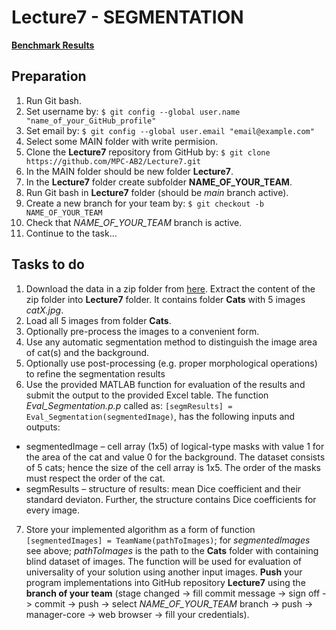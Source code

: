 # Lecture7 - SEGMENTATION


[**Benchmark Results**](https://moodle.vut.cz/pluginfile.php/410380/mod_resource/content/1/L6_BenchmarkTracking.xlsx%20-%20List1.pdf)

## Preparation

1. Run Git bash.
2. Set username by: `$ git config --global user.name "name_of_your_GitHub_profile"`
3. Set email by: `$ git config --global user.email "email@example.com"`
4. Select some MAIN folder with write permision.
5. Clone the **Lecture7** repository from GitHub by: `$ git clone https://github.com/MPC-AB2/Lecture7.git`
6. In the MAIN folder should be new folder **Lecture7**.
7. In the **Lecture7** folder create subfolder **NAME_OF_YOUR_TEAM**.
8. Run Git bash in **Lecture7** folder (should be *main* branch active).
9. Create a new branch for your team by: `$ git checkout -b NAME_OF_YOUR_TEAM`
10. Check that  *NAME_OF_YOUR_TEAM* branch is active.
11. Continue to the task...

## Tasks to do

1. Download the data in a zip folder from [here](https://www.vut.cz/www_base/vutdisk.php?i=286946a1bd). Extract the content of the zip folder into **Lecture7** folder. It contains folder **Cats** with 5 images *catX.jpg*.
2. Load all 5 images from folder **Cats**.
3. Optionally pre-process the images to a convenient form.
4. Use any automatic segmentation method to distinguish the image area of cat(s) and the background.
5. Optionally use post-processing (e.g. proper morphological operations) to refine the segmentation results 
6. Use the provided MATLAB function for evaluation of the results and submit the output to the provided Excel table. The function *Eval_Segmentation.p.p* called as:
`[segmResults] = Eval_Segmentation(segmentedImage)`,
has the following inputs and outputs:
  * segmentedImage – cell array (1x5) of logical-type masks with value 1 for the area of the cat and value 0 for the background. The dataset consists of 5 cats; hence the size of the cell array is 1x5. The order of the masks must respect the order of the cat.
  * segmResults – structure of results: mean Dice coefficient and their standard deviaton. Further, the structure contains Dice coefficients for every image.
7. Store your implemented algorithm as a form of function `[segmentedImages] = TeamName(pathToImages)`; for *segmentedImages* see above; *pathToImages* is the path to the **Cats** folder with containing blind dataset of images. The function will be used for evaluation of universality of your solution using another input images. **Push** your program implementations into GitHub repository **Lecture7** using the **branch of your team** (stage changed -> fill commit message -> sign off -> commit -> push -> select *NAME_OF_YOUR_TEAM* branch -> push -> manager-core -> web browser -> fill your credentials).
